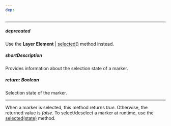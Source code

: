 ```yaml
---
dep: 
---
```

---
##### deprecated
Use the **Layer Element** | [selected()](/api-reference/20%20Data%20Visualization%20Widgets/dxVectorMap/7%20Map%20Elements/Layer%20Element/3%20Methods/selected().md '/Documentation/ApiReference/Data_Visualization_Widgets/dxVectorMap/Map_Elements/Layer_Element/Methods/#selected') method instead.

##### shortDescription
Provides information about the selection state of a marker.

##### return: Boolean
Selection state of the marker.

---
When a marker is selected, this method returns *true*. Otherwise, the returned value is *false*. To select/deselect a marker at runtime, use the [selected(state)](/api-reference/20%20Data%20Visualization%20Widgets/dxVectorMap/7%20Map%20Elements/Marker/3%20Methods/selected(state).md '/Documentation/ApiReference/Data_Visualization_Widgets/dxVectorMap/Map_Elements/Marker/Methods/#selectedstate') method.
